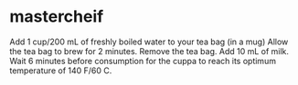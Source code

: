 # mastercheif
Add 1 cup/200 mL of freshly boiled water to your tea bag (in a mug)
Allow the tea bag to brew for 2 minutes.
Remove the tea bag.
Add 10 mL of milk.
Wait 6 minutes before consumption for the cuppa to reach its optimum temperature of 140 F/60 C.
